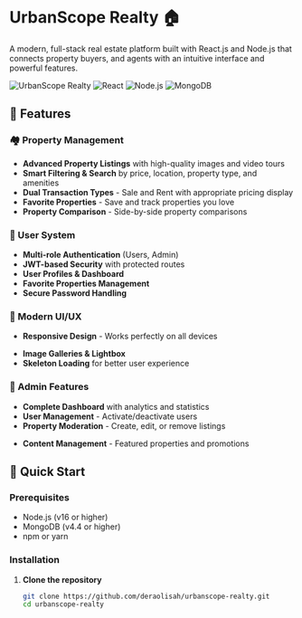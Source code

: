 # UrbanScope Realty 🏠

A modern, full-stack real estate platform built with React.js and Node.js that connects property buyers, and agents with an intuitive interface and powerful features.

![UrbanScope Realty](https://img.shields.io/badge/UrbanScope-Realty-blue) ![React](https://img.shields.io/badge/React-18.2.0-61dafb) ![Node.js](https://img.shields.io/badge/Node.js-Express-green) ![MongoDB](https://img.shields.io/badge/MongoDB-Database-green)

## 🌟 Features

### 🏘️ Property Management
- **Advanced Property Listings** with high-quality images and video tours
- **Smart Filtering & Search** by price, location, property type, and amenities
- **Dual Transaction Types** - Sale and Rent with appropriate pricing display
- **Favorite Properties** - Save and track properties you love
- **Property Comparison** - Side-by-side property comparisons

### 👥 User System
- **Multi-role Authentication** (Users, Admin)
- **JWT-based Security** with protected routes
- **User Profiles & Dashboard**
- **Favorite Properties Management**
- **Secure Password Handling**

### 🎨 Modern UI/UX
- **Responsive Design** - Works perfectly on all devices
<!-- - **Dark/Light Mode** (optional - add if you have it) -->
<!-- - **Interactive Maps** for property locations -->
- **Image Galleries & Lightbox**
- **Skeleton Loading** for better user experience

### 🔧 Admin Features
- **Complete Dashboard** with analytics and statistics
- **User Management** - Activate/deactivate users
- **Property Moderation** - Create, edit, or remove listings
<!-- - **Agent Management** - Create and manage agent accounts -->
- **Content Management** - Featured properties and promotions

## 🚀 Quick Start

### Prerequisites
- Node.js (v16 or higher)
- MongoDB (v4.4 or higher)
- npm or yarn

### Installation

1. **Clone the repository**
   ```bash
   git clone https://github.com/deraolisah/urbanscope-realty.git
   cd urbanscope-realty